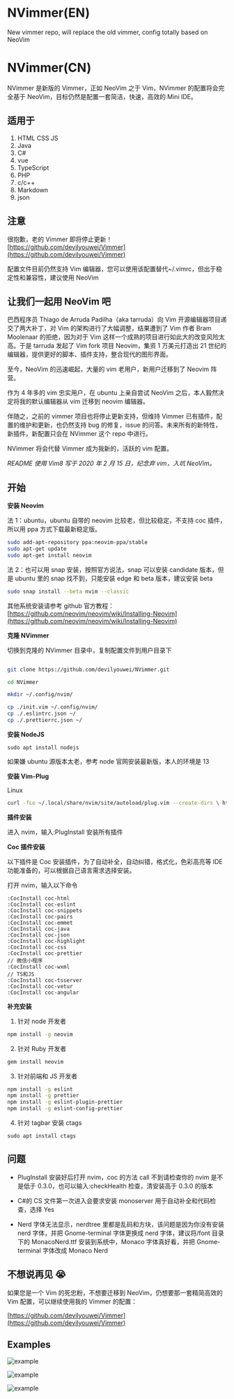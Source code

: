 # NVimmer(EN)

New vimmer repo, will replace the old vimmer, config totally based on NeoVim

# NVimmer(CN)

NVimmer 是新版的 Vimmer，正如 NeoVim 之于 Vim，NVimmer 的配置将会完全基于 NeoVim，目标仍然是配置一套简洁，快速，高效的 Mini IDE。

## 适用于

1. HTML CSS JS
2. Java
3. C#
4. vue
5. TypeScript
6. PHP
7. c/c++
8. Markdown
9. json

## 注意

很抱歉，老的 Vimmer 即将停止更新！[https://github.com/devilyouwei/Vimmer](https://github.com/devilyouwei/Vimmer)

配置文件目前仍然支持 Vim 编辑器，您可以使用该配置替代~/.vimrc，但出于稳定性和兼容性，建议使用 NeoVim

## 让我们一起用 NeoVim 吧

巴西程序员 Thiago de Arruda Padilha（aka tarruda）向 Vim 开源编辑器项目递交了两大补丁，对 Vim 的架构进行了大幅调整，结果遭到了 Vim 作者 Bram Moolenaar 的拒绝，因为对于 Vim 这样一个成熟的项目进行如此大的改变风险太高。于是 tarruda 发起了 Vim fork 项目 Neovim，集资 1 万美元打造出 21 世纪的编辑器，提供更好的脚本、插件支持，整合现代的图形界面。

至今，NeoVim 的迅速崛起，大量的 vim 老用户，新用户迁移到了 Neovim 阵营。

作为 4 年多的 vim 忠实用户，在 ubuntu 上亲自尝试 NeoVim 之后，本人毅然决定将我的默认编辑器从 vim 迁移到 neovim 编辑器。

伴随之，之前的 vimmer 项目也将停止更新支持，但维持 Vimmer 已有插件，配置的维护和更新，也仍然支持 bug 的修复，issue 的问答。未来所有的新特性，新插件，新配置只会在 NVimmer 这个 repo 中进行。

NVimmer 将会代替 Vimmer 成为我新的，活跃的 vim 配置。

_README 使用 Vim8 写于 2020 年 2 月 15 日，纪念弃 vim，入坑 NeoVim。_

## 开始

**安装 Neovim**

法 1：ubuntu，ubuntu 自带的 neovim 比较老，但比较稳定，不支持 coc 插件，所以用 ppa 方式下载最新稳定版。

```bash
sudo add-apt-repository ppa:neovim-ppa/stable
sudo apt-get update
sudo apt-get install neovim
```

法 2：也可以用 snap 安装，按照官方说法，snap 可以安装 candidate 版本，但是 ubuntu 里的 snap 找不到，只能安装 edge 和 beta 版本，建议安装 beta

```bash
sudo snap install --beta nvim --classic
```

其他系统安装请参考 github 官方教程：[https://github.com/neovim/neovim/wiki/Installing-Neovim](https://github.com/neovim/neovim/wiki/Installing-Neovim)

**克隆 NVimmer**

切换到克隆的 NVimmer 目录中，复制配置文件到用户目录下

```bash

git clone https://github.com/devilyouwei/NVimmer.git

cd NVimmer

mkdir ~/.config/nvim/

cp ./init.vim ~/.config/nvim/
cp ./.eslintrc.json ~/
cp ./.prettierrc.json ~/
```

**安装 NodeJS**

```
sudo apt install nodejs
```

如果嫌 ubuntu 源版本太老，参考 node 官网安装最新版，本人的环境是 13

**安装 Vim-Plug**

Linux

```bash
curl -fLo ~/.local/share/nvim/site/autoload/plug.vim --create-dirs \ https://raw.githubusercontent.com/junegunn/vim-plug/master/plug.vim
```

**插件安装**

进入 nvim，输入:PlugInstall 安装所有插件

**Coc 插件安装**

以下插件是 Coc 安装插件，为了自动补全，自动纠错，格式化，色彩高亮等 IDE 功能准备的，可以根据自己语言需求选择安装。

打开 nvim，输入以下命令

```
:CocInstall coc-html
:CocInstall coc-eslint
:CocInstall coc-snippets
:CocInstall coc-pairs
:CocInstall coc-emmet
:CocInstall coc-java
:CocInstall coc-json
:CocInstall coc-highlight
:CocInstall coc-css
:CocInstall coc-prettier
// 微信小程序
:CocInstall coc-wxml
// TS和JS
:CocInstall coc-tsserver
:CocInstall coc-vetur
:CocInstall coc-angular
```

**补充安装**

1. 针对 node 开发者

```bash
npm install -g neovim
```

2. 针对 Ruby 开发者

```bash
gem install neovim
```

3. 针对前端和 JS 开发者

```bash
npm install -g eslint
npm install -g prettier
npm install -g eslint-plugin-prettier
npm install -g eslint-config-prettier
```

4. 针对 tagbar 安装 ctags

```
sudo apt install ctags
```

## 问题

-   PlugInstall 安装好后打开 nvim，coc 的方法 call 不到请检查你的 nvim 是不是低于 0.3.0，也可以输入:checkHealth 检查，清安装高于 0.3.0 的版本

-   C#的 CS 文件第一次进入会要求安装 monoserver 用于自动补全和代码检查，选择 Yes

-   Nerd 字体无法显示，nerdtree 里都是乱码和方块，该问题是因为你没有安装 nerd 字体，并把 Gnome-terminal 字体更换成 nerd 字体，建议将/font 目录下的 MonacoNerd.ttf 安装到系统中，Monaco 字体真好看，并把 Gnome-terminal 字体改成 Monaco Nerd

## 不想说再见 :sob:

如果您是一个 Vim 的死忠粉，不想要迁移到 NeoVim，仍想要那一套精简高效的 Vim 配置，可以继续使用我的 Vimmer 的配置：

[https://github.com/devilyouwei/Vimmer](https://github.com/devilyouwei/Vimmer)

## Examples

![example](https://img-blog.csdnimg.cn/20200131123650515.png?x-oss-process=image/watermark,type_ZmFuZ3poZW5naGVpdGk,shadow_10,text_aHR0cHM6Ly9ibG9nLmNzZG4ubmV0L3UwMTQ0NjYxMDk=,size_16,color_FFFFFF,t_70)

![example](https://img-blog.csdnimg.cn/20200131123934284.png?x-oss-process=image/watermark,type_ZmFuZ3poZW5naGVpdGk,shadow_10,text_aHR0cHM6Ly9ibG9nLmNzZG4ubmV0L3UwMTQ0NjYxMDk=,size_16,color_FFFFFF,t_70)

![example](https://img-blog.csdnimg.cn/20200131124320930.png?x-oss-process=image/watermark,type_ZmFuZ3poZW5naGVpdGk,shadow_10,text_aHR0cHM6Ly9ibG9nLmNzZG4ubmV0L3UwMTQ0NjYxMDk=,size_16,color_FFFFFF,t_70)
